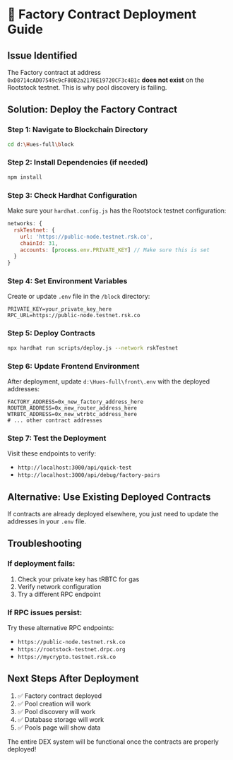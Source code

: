 # 🚀 Factory Contract Deployment Guide

## Issue Identified
The Factory contract at address `0xD8714cAD07549c9cF80B2a2170E19720CF3c4B1c` **does not exist** on the Rootstock testnet. This is why pool discovery is failing.

## Solution: Deploy the Factory Contract

### Step 1: Navigate to Blockchain Directory
```bash
cd d:\Hues-full\block
```

### Step 2: Install Dependencies (if needed)
```bash
npm install
```

### Step 3: Check Hardhat Configuration
Make sure your `hardhat.config.js` has the Rootstock testnet configuration:

```javascript
networks: {
  rskTestnet: {
    url: 'https://public-node.testnet.rsk.co',
    chainId: 31,
    accounts: [process.env.PRIVATE_KEY] // Make sure this is set
  }
}
```

### Step 4: Set Environment Variables
Create or update `.env` file in the `/block` directory:

```env
PRIVATE_KEY=your_private_key_here
RPC_URL=https://public-node.testnet.rsk.co
```

### Step 5: Deploy Contracts
```bash
npx hardhat run scripts/deploy.js --network rskTestnet
```

### Step 6: Update Frontend Environment
After deployment, update `d:\Hues-full\front\.env` with the deployed addresses:

```env
FACTORY_ADDRESS=0x_new_factory_address_here
ROUTER_ADDRESS=0x_new_router_address_here
WTRBTC_ADDRESS=0x_new_wtrbtc_address_here
# ... other contract addresses
```

### Step 7: Test the Deployment
Visit these endpoints to verify:
- `http://localhost:3000/api/quick-test`
- `http://localhost:3000/api/debug/factory-pairs`

## Alternative: Use Existing Deployed Contracts

If contracts are already deployed elsewhere, you just need to update the addresses in your `.env` file.

## Troubleshooting

### If deployment fails:
1. Check your private key has tRBTC for gas
2. Verify network configuration
3. Try a different RPC endpoint

### If RPC issues persist:
Try these alternative RPC endpoints:
- `https://public-node.testnet.rsk.co`
- `https://rootstock-testnet.drpc.org`
- `https://mycrypto.testnet.rsk.co`

## Next Steps After Deployment

1. ✅ Factory contract deployed
2. ✅ Pool creation will work
3. ✅ Pool discovery will work
4. ✅ Database storage will work
5. ✅ Pools page will show data

The entire DEX system will be functional once the contracts are properly deployed!
